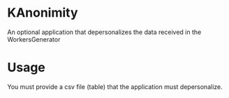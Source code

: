 # KAnonimity
An optional application that depersonalizes the data received in the WorkersGenerator

# Usage
You must provide a csv file (table) that the application must depersonalize.

